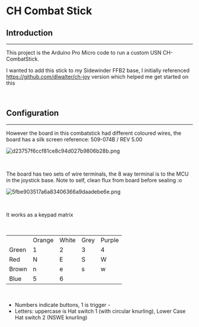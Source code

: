 # CH Combat Stick

## Introduction

* * *

This project is the Arduino Pro Micro code to run a custom USN CH-CombatStick. 

I wanted to add this stick to my Sidewinder FFB2 base, I initially referenced https://github.com/dlwalter/ch-joy version which helped me get started on this

&nbsp;

## Configuration

* * *

However the board in this combatstick had different coloured wires, the board has a silk screen reference: 509-074B / REV 5.00

![d23757f6ccf81ce8c94d027b9806b28b.png](file:///home/john/.config/joplin-desktop/resources/13c7114536ac4501b77cbb0dcd5ceab4.png)

&nbsp;

The board has two sets of wire terminals, the 8 way terminal is to the MCU in the joystick base. Note to self, clean flux from board before sealing :o

![5fbe903517a6a83406366a9daadebe6e.png](file:///home/john/.config/joplin-desktop/resources/97585b338ae6485986f462c9bc826f3a.png)

&nbsp;

It works as a keypad matrix

&nbsp;

|     |     |     |     |     |
| :--- | :--- | :--- | :--- | :--- |
|     | Orange | White | Grey | Purple |
| Green | 1   | 2   | 3   | 4   |
| Red | N   | E   | S   | W   |
| Brown | n   | e   | s   | w   |
| Blue | 5   | 6   |     |     |

&nbsp;

- Numbers indicate buttons, 1 is trigger - 
- Letters: uppercase is Hat switch 1 (with circular knurling), Lower Case Hat switch 2 (NSWE knurling)

&nbsp;

&nbsp;

&nbsp;
